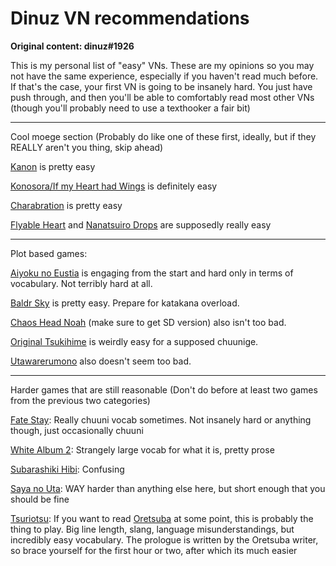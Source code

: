 # Dinuz VN recommendations

**Original content: dinuz#1926**

This is my personal list of "easy" VNs. These are my opinions so you may not have the same experience, especially if you haven't read much before. If that's the case, your first VN is going to be insanely hard. You just have push through, and then you'll be able to comfortably read most other VNs (though you'll probably need to use a texthooker a fair bit)

---

Cool moege section (Probably do like one of these first, ideally, but if they REALLY aren't you thing, skip ahead)

[Kanon](https://vndb.org/v33) is pretty easy

[Konosora/If my Heart had Wings](https://vndb.org/v9093) is definitely easy

[Charabration](https://vndb.org/v23242) is pretty easy

[Flyable Heart](https://vndb.org/v1179) and [Nanatsuiro Drops](https://vndb.org/v193) are supposedly really easy

---

Plot based games:

[Aiyoku no Eustia](https://vndb.org/v3770) is engaging from the start and hard only in terms of vocabulary. Not terribly hard at all.

[Baldr Sky](https://vndb.org/v1306) is pretty easy. Prepare for katakana overload.

[Chaos Head Noah](https://vndb.org/v22505) (make sure to get SD version) also isn't too bad.

[Original Tsukihime](https://vndb.org/v7) is weirdly easy for a supposed chuunige.

[Utawarerumono](https://vndb.org/v3) also doesn't seem too bad.

---

Harder games that are still reasonable (Don't do before at least two games from the previous two categories)

[Fate Stay](https://vndb.org/v11): Really chuuni vocab sometimes. Not insanely hard or anything though, just occasionally chuuni

[White Album 2](https://vndb.org/v7771): Strangely large vocab for what it is, pretty prose

[Subarashiki Hibi](https://vndb.org/v3144): Confusing

[Saya no Uta](https://vndb.org/v97): WAY harder than anything else here, but short enough that you should be fine

[Tsuriotsu](https://vndb.org/v10680): If you want to read [Oretsuba](https://vndb.org/v1141) at some point, this is probably the thing to play. Big line length, slang, language misunderstandings, but incredibly easy vocabulary. The prologue is written by the Oretsuba writer, so brace yourself for the first hour or two, after which its much easier
